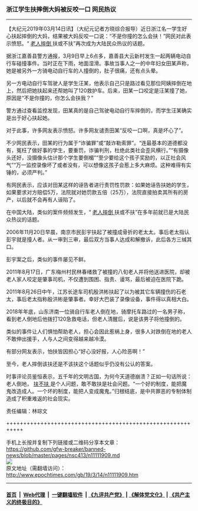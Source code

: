 ### 浙江学生扶摔倒大妈被反咬一口 网民热议
------------------------

<p>
 【大纪元2019年03月14日讯】（大纪元记者方晓综合报导）近日浙江名一学生好心扶起摔倒的大妈，结果被大妈反咬一口说：“不是你撞的怎么会扶！”网民对此表示愤怒。“
 <a href="http://www.epochtimes.com/gb/tag/%E8%80%81%E4%BA%BA%E6%91%94%E5%80%92.html">
  老人摔倒
 </a>
 扶或不扶”再次成为大陆民众热议的话题。
</p>
<p>
 据浙江嘉善县警方通报，3月9日早上6点多，嘉善县大云新村发生一起两辆电动自行车碰撞事件。当时正在下雨，地面湿滑。事故当事人之一的中年妇女田某声称，她是被另外一方骑电动自行车的人撞倒的，肚子很痛，还有点头晕。
</p>
<p>
 另一方电动自行车驾驶人是学生汪某，他表示自己只是路过看见那位阿姨摔倒在地上，然后把她扶起来还帮她叫了120救护车。后来，田某一口咬定是汪某撞了她，原因是“不是你撞的，你怎么会扶我？”
</p>
<p>
 警方通过查看监控发现，田某真的是自己驾驶电动自行车摔倒的，而学生汪某确实是出于好心扶起她。
</p>
<p>
 对于此事，许多网友表示愤怒。许多网友谴责田某“反咬一口啊，真是坏心了”。
</p>
<p>
 不少网民表示，田某的行为属于“诈骗罪”或“敲诈勒索罪”。“连最基本的道德都没有，冤枉了做好事的学生，要重罚，诈骗判刑，杜绝此类社会歪风横行。”“有摄像头还好，没摄像头估计那个学生要倒楣”“至少要给这个孩子奖励的，以正社会风气”“万一监控录像坏了或者没有，可以想像这孩子会惹上多大麻烦。这种难得有实锤的，必须严判。”
</p>
<p>
 有网民表示，应该对田某这样的诬告者进行责罚性罚款：如果她诬告扶她的学生，如果要求对方赔偿5万，法院就对她罚款五倍（25万），法院直接拍卖其所有的房产，以后就不会再有人诬陷了。
</p>
<p>
 在中国大陆，类似的案件频频发生，“
 <a href="http://www.epochtimes.com/gb/tag/%E8%80%81%E4%BA%BA%E6%91%94%E5%80%92.html">
  老人摔倒
 </a>
 扶或不扶”在多年前就已是大陆民众热议的话题。
</p>
<p>
 2006年11月20日早晨，南京市民彭宇扶起了被撞成骨折的老太太。事后老太指认彭宇就是撞人者。从一审到三审，最后双方当事人达成和解撤诉，此后各方三缄其口。
</p>
<p>
 彭宇案之后，类似的事件屡见不鲜。
</p>
<p>
 2011年8月17日，广东梅州村民林春绪救了被撞的八旬老人并将他送进医院，却被老人家人咬定是肇事司机，不仅遭到围困、指责、谩骂，最后被迫在医院下跪。
</p>
<p>
 2011年8月26日中午，江苏长途车司机殷洪彬扶起了以为被其它车辆撞伤的石老太，事后老太指称殷洪彬是肇事者。幸好大巴装了录像设备，事件得以真相大白。
</p>
<p>
 2018年年底，山东济南一位骑自行车老人倒在地，骑摩托车路过的一名男子称，看到老人倒地后他拨打120急救电话，但老人清醒后，说是该男子将他撞倒的。
</p>
<p>
 类似的事件让人们惧怕帮助老人，担心会因此惹祸上身，很多人对跌倒在地的老人不敢伸出援手，人与人之间变得越来越冷漠。
</p>
<p>
 有部分网友表示，怕扶皆因担心“好心没好报，人心险恶啊！”
</p>
<p>
 至今，老人摔倒该扶还是不该扶这个话题似乎仍没有公认的答案。
</p>
<p>
 时事评论员鉴恒表示，五千年的文明古国，为何今天道德崩溃？正如一句话所说：老人倒地，
 <a href="http://www.epochtimes.com/gb/tag/%E6%89%B6%E4%B8%8D%E6%89%B6.html">
  扶不扶
 </a>
 是个人问题，敢不敢扶是社会问题。“一个好的制度，能把魔鬼改造成人。一个坏的制度，能把人变成魔鬼。”归根结底，是中共罪恶的专制体制造成了积重难返的社会现实。
</p>
<p>
 责任编辑：林琮文
</p>

+++++++++++++++++++++++++++++++++++++++++++++++++++++++++++<br/><br/>
手机上长按并复制下列链接或二维码分享本文章：<br/>
https://github.com/gfw-breaker/banned-news/blob/master/pages/nsc413/n11111909.md <br/>
<a href='https://github.com/gfw-breaker/banned-news/blob/master/pages/nsc413/n11111909.md'><img src='https://github.com/gfw-breaker/banned-news/blob/master/pages/nsc413/n11111909.md.png'/></a> <br/>
原文地址（需翻墙访问）：http://www.epochtimes.com/gb/19/3/14/n11111909.htm


------------------------
#### [首页](https://github.com/gfw-breaker/banned-news/blob/master/README.md) &nbsp;|&nbsp; [Web代理](https://github.com/labour-camp/helloworld) &nbsp;|&nbsp; [一键翻墙软件](https://github.com/gfw-breaker/nogfw/blob/master/README.md) &nbsp;| [《九评共产党》](https://github.com/gfw-breaker/9ping.md/blob/master/README.md#九评之一评共产党是什么) | [《解体党文化》](https://github.com/gfw-breaker/jtdwh.md/blob/master/README.md) | [《共产主义的终极目的》](https://github.com/gfw-breaker/gczydzjmd.md/blob/master/README.md)


